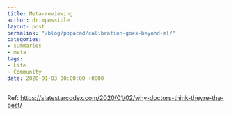 ```yaml
---
title: Meta-reviewing
author: drimpossible
layout: post
permalink: "/blog/popacad/calibration-goes-beyond-ml/"
categories:
- summaries
- meta
tags:
- Life
- Community
date: 2020-01-03 00:00:00 +0000
---
```


Ref: https://slatestarcodex.com/2020/01/02/why-doctors-think-theyre-the-best/

